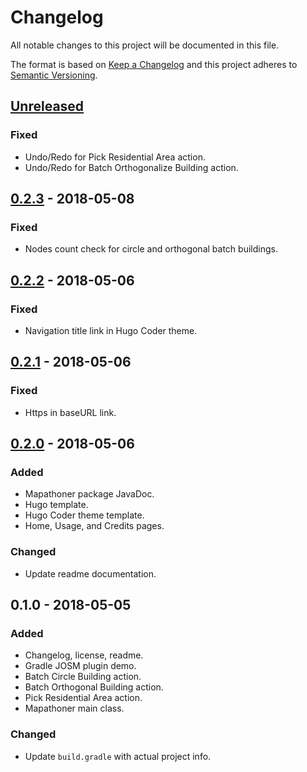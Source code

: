 # Changelog
All notable changes to this project will be documented in this file.

The format is based on [Keep a Changelog] and this project adheres to
[Semantic Versioning].

[Keep a Changelog]: http://keepachangelog.com/
[Semantic Versioning]: http://semver.org/

## [Unreleased]
### Fixed
- Undo/Redo for Pick Residential Area action.
- Undo/Redo for Batch Orthogonalize Building action.

## [0.2.3] - 2018-05-08
### Fixed
- Nodes count check for circle and orthogonal batch buildings.

## [0.2.2] - 2018-05-06
### Fixed
- Navigation title link in Hugo Coder theme.

## [0.2.1] - 2018-05-06
### Fixed
- Https in baseURL link.

## [0.2.0] - 2018-05-06
### Added
- Mapathoner package JavaDoc.
- Hugo template.
- Hugo Coder theme template.
- Home, Usage, and Credits pages.

### Changed
- Update readme documentation.

## 0.1.0 - 2018-05-05
### Added
- Changelog, license, readme.
- Gradle JOSM plugin demo.
- Batch Circle Building action.
- Batch Orthogonal Building action.
- Pick Residential Area action.
- Mapathoner main class.

### Changed
- Update `build.gradle` with actual project info.

[Unreleased]: https://github.com/qeef/mapathoner/compare/v0.2.3...HEAD
[0.2.3]: https://github.com/qeef/mapathoner/compare/v0.2.2...v0.2.3
[0.2.2]: https://github.com/qeef/mapathoner/compare/v0.2.1...v0.2.2
[0.2.1]: https://github.com/qeef/mapathoner/compare/v0.2.0...v0.2.1
[0.2.0]: https://github.com/qeef/mapathoner/compare/v0.1.0...v0.2.0
